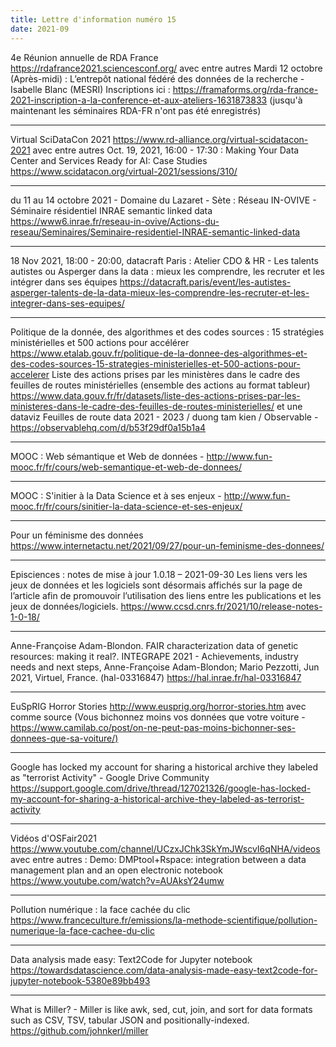 ```yaml
---
title: Lettre d'information numéro 15
date: 2021-09
---
```


4e Réunion annuelle de RDA France
<https://rdafrance2021.sciencesconf.org/>
avec entre autres
    Mardi 12 octobre (Après-midi) : L’entrepôt national fédéré des données de la recherche -  Isabelle Blanc (MESRI)
    Inscriptions ici : <https://framaforms.org/rda-france-2021-inscription-a-la-conference-et-aux-ateliers-1631873833>
    (jusqu'à maintenant les séminaires RDA-FR n'ont pas été enregistrés)

--------------------

Virtual SciDataCon 2021
<https://www.rd-alliance.org/virtual-scidatacon-2021>
avec entre autres
    Oct. 19, 2021, 16:00 - 17:30 : Making Your Data Center and Services Ready for AI: Case Studies
    <https://www.scidatacon.org/virtual-2021/sessions/310/>

--------------------

du 11 au 14 octobre 2021 - Domaine du Lazaret - Sète : Réseau IN-OVIVE - Séminaire résidentiel INRAE semantic linked data
<https://www6.inrae.fr/reseau-in-ovive/Actions-du-reseau/Seminaires/Seminaire-residentiel-INRAE-semantic-linked-data>

--------------------

18 Nov 2021, 18:00 - 20:00, datacraft Paris : Atelier CDO & HR - Les talents autistes ou Asperger dans la data : mieux les comprendre, les recruter et les intégrer dans ses équipes
<https://datacraft.paris/event/les-autistes-asperger-talents-de-la-data-mieux-les-comprendre-les-recruter-et-les-integrer-dans-ses-equipes/>

--------------------

Politique de la donnée, des algorithmes et des codes sources : 15 stratégies ministérielles et 500 actions pour accélérer
<https://www.etalab.gouv.fr/politique-de-la-donnee-des-algorithmes-et-des-codes-sources-15-strategies-ministerielles-et-500-actions-pour-accelerer>
    Liste des actions prises par les ministères dans le cadre des feuilles de routes ministérielles (ensemble des actions au format tableur)
    <https://www.data.gouv.fr/fr/datasets/liste-des-actions-prises-par-les-ministeres-dans-le-cadre-des-feuilles-de-routes-ministerielles/>
    et une dataviz
    Feuilles de route data 2021 - 2023 / duong tam kien / Observable - <https://observablehq.com/d/b53f29df0a15b1a4>

--------------------

MOOC : Web sémantique et Web de données - <http://www.fun-mooc.fr/fr/cours/web-semantique-et-web-de-donnees/>

--------------------

MOOC : S'initier à la Data Science et à ses enjeux - <http://www.fun-mooc.fr/fr/cours/sinitier-la-data-science-et-ses-enjeux/>

--------------------

Pour un féminisme des données
<https://www.internetactu.net/2021/09/27/pour-un-feminisme-des-donnees/>

--------------------

Episciences : notes de mise à jour 1.0.18 – 2021-09-30
Les liens vers les jeux de données et les logiciels sont désormais affichés sur la page de l’article afin de promouvoir l’utilisation des liens entre les publications et les jeux de données/logiciels.
<https://www.ccsd.cnrs.fr/2021/10/release-notes-1-0-18/>

--------------------

Anne-Françoise Adam-Blondon. FAIR characterization data of genetic resources: making it real?. INTEGRAPE 2021 - Achievements, industry needs and next steps, Anne-Françoise Adam-Blondon; Mario Pezzotti, Jun 2021, Virtuel, France. (hal-03316847)
<https://hal.inrae.fr/hal-03316847>

--------------------

EuSpRIG Horror Stories
<http://www.eusprig.org/horror-stories.htm>
    avec comme source (Vous bichonnez moins vos données que votre voiture - <https://www.camilab.co/post/on-ne-peut-pas-moins-bichonner-ses-donnees-que-sa-voiture/)>

--------------------

Google has locked my account for sharing a historical archive they labeled as "terrorist Activity" - Google Drive Community
<https://support.google.com/drive/thread/127021326/google-has-locked-my-account-for-sharing-a-historical-archive-they-labeled-as-terrorist-activity>

--------------------

Vidéos d'OSFair2021
<https://www.youtube.com/channel/UCzxJChk3SkYmJWscvI6qNHA/videos>
avec entre autres :
    Demo: DMPtool+Rspace: integration between a data management plan and an open electronic notebook
    <https://www.youtube.com/watch?v=AUAksY24umw>

--------------------

Pollution numérique : la face cachée du clic
<https://www.franceculture.fr/emissions/la-methode-scientifique/pollution-numerique-la-face-cachee-du-clic>

--------------------

Data analysis made easy: Text2Code for Jupyter notebook
<https://towardsdatascience.com/data-analysis-made-easy-text2code-for-jupyter-notebook-5380e89bb493>

--------------------

What is Miller? - Miller is like awk, sed, cut, join, and sort for data formats such as CSV, TSV, tabular JSON and positionally-indexed.
<https://github.com/johnkerl/miller>

